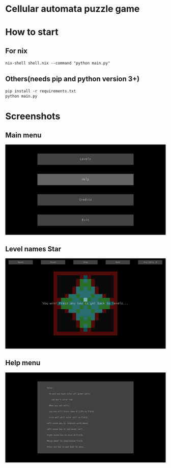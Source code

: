 # Cellular automata puzzle game

# How to start
## For nix
    nix-shell shell.nix --command "python main.py"
## Others(needs pip and python version 3+)
    pip install -r requirements.txt
    python main.py

# Screenshots
## Main menu
![mainMenu](screenshots/mainMenu.png)
## Level names Star
![starLevel](screenshots/starLevel.png)
## Help menu
![helpMenu](screenshots/helpMenu.png)
